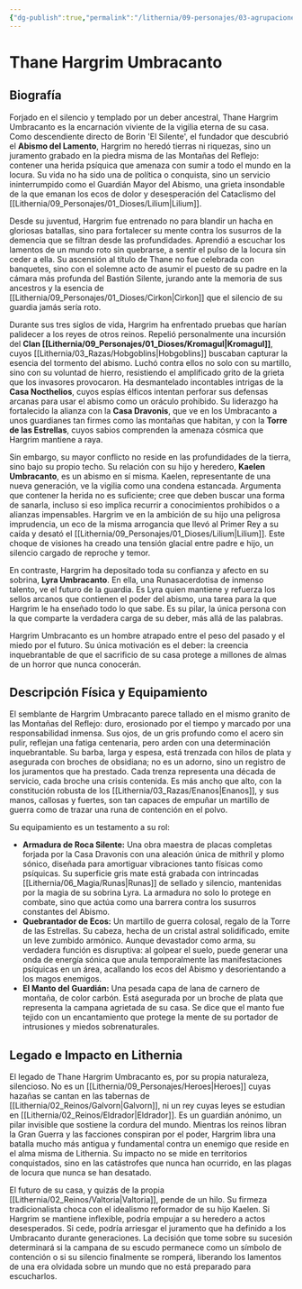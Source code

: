 ```yaml
---
{"dg-publish":true,"permalink":"/lithernia/09-personajes/03-agrupaciones/casa-umbracanto/thane-hargrim-umbracanto/","tags":["lithernia","personajes","Casa Noble","Valtoria","Enano"]}
---
```


# Thane Hargrim Umbracanto

## Biografía

Forjado en el silencio y templado por un deber ancestral, Thane Hargrim Umbracanto es la encarnación viviente de la vigilia eterna de su casa. Como descendiente directo de Borin 'El Silente', el fundador que descubrió el **Abismo del Lamento**, Hargrim no heredó tierras ni riquezas, sino un juramento grabado en la piedra misma de las Montañas del Reflejo: contener una herida psíquica que amenaza con sumir a todo el mundo en la locura. Su vida no ha sido una de política o conquista, sino un servicio ininterrumpido como el Guardián Mayor del Abismo, una grieta insondable de la que emanan los ecos de dolor y desesperación del Cataclismo del [[Lithernia/09_Personajes/01_Dioses/Lilium\|Lilium]].

Desde su juventud, Hargrim fue entrenado no para blandir un hacha en gloriosas batallas, sino para fortalecer su mente contra los susurros de la demencia que se filtran desde las profundidades. Aprendió a escuchar los lamentos de un mundo roto sin quebrarse, a sentir el pulso de la locura sin ceder a ella. Su ascensión al título de Thane no fue celebrada con banquetes, sino con el solemne acto de asumir el puesto de su padre en la cámara más profunda del Bastión Silente, jurando ante la memoria de sus ancestros y la esencia de [[Lithernia/09_Personajes/01_Dioses/Cirkon\|Cirkon]] que el silencio de su guardia jamás sería roto.

Durante sus tres siglos de vida, Hargrim ha enfrentado pruebas que harían palidecer a los reyes de otros reinos. Repelió personalmente una incursión del **Clan [[Lithernia/09_Personajes/01_Dioses/Kromagul\|Kromagul]]**, cuyos [[Lithernia/03_Razas/Hobgoblins\|Hobgoblins]] buscaban capturar la esencia del tormento del abismo. Luchó contra ellos no solo con su martillo, sino con su voluntad de hierro, resistiendo el amplificado grito de la grieta que los invasores provocaron. Ha desmantelado incontables intrigas de la **Casa Nocthelios**, cuyos espías élficos intentan perforar sus defensas arcanas para usar el abismo como un oráculo prohibido. Su liderazgo ha fortalecido la alianza con la **Casa Dravonis**, que ve en los Umbracanto a unos guardianes tan firmes como las montañas que habitan, y con la **Torre de las Estrellas**, cuyos sabios comprenden la amenaza cósmica que Hargrim mantiene a raya.

Sin embargo, su mayor conflicto no reside en las profundidades de la tierra, sino bajo su propio techo. Su relación con su hijo y heredero, **Kaelen Umbracanto**, es un abismo en sí misma. Kaelen, representante de una nueva generación, ve la vigilia como una condena estancada. Argumenta que contener la herida no es suficiente; cree que deben buscar una forma de sanarla, incluso si eso implica recurrir a conocimientos prohibidos o a alianzas impensables. Hargrim ve en la ambición de su hijo una peligrosa imprudencia, un eco de la misma arrogancia que llevó al Primer Rey a su caída y desató el [[Lithernia/09_Personajes/01_Dioses/Lilium\|Lilium]]. Este choque de visiones ha creado una tensión glacial entre padre e hijo, un silencio cargado de reproche y temor.

En contraste, Hargrim ha depositado toda su confianza y afecto en su sobrina, **Lyra Umbracanto**. En ella, una Runasacerdotisa de inmenso talento, ve el futuro de la guardia. Es Lyra quien mantiene y refuerza los sellos arcanos que contienen el poder del abismo, una tarea para la que Hargrim le ha enseñado todo lo que sabe. Es su pilar, la única persona con la que comparte la verdadera carga de su deber, más allá de las palabras.

Hargrim Umbracanto es un hombre atrapado entre el peso del pasado y el miedo por el futuro. Su única motivación es el deber: la creencia inquebrantable de que el sacrificio de su casa protege a millones de almas de un horror que nunca conocerán.

## Descripción Física y Equipamiento

El semblante de Hargrim Umbracanto parece tallado en el mismo granito de las Montañas del Reflejo: duro, erosionado por el tiempo y marcado por una responsabilidad inmensa. Sus ojos, de un gris profundo como el acero sin pulir, reflejan una fatiga centenaria, pero arden con una determinación inquebrantable. Su barba, larga y espesa, está trenzada con hilos de plata y asegurada con broches de obsidiana; no es un adorno, sino un registro de los juramentos que ha prestado. Cada trenza representa una década de servicio, cada broche una crisis contenida. Es más ancho que alto, con la constitución robusta de los [[Lithernia/03_Razas/Enanos\|Enanos]], y sus manos, callosas y fuertes, son tan capaces de empuñar un martillo de guerra como de trazar una runa de contención en el polvo.

Su equipamiento es un testamento a su rol:

*   **Armadura de Roca Silente:** Una obra maestra de placas completas forjada por la Casa Dravonis con una aleación única de mithril y plomo sónico, diseñada para amortiguar vibraciones tanto físicas como psíquicas. Su superficie gris mate está grabada con intrincadas [[Lithernia/06_Magia/Runas\|Runas]] de sellado y silencio, mantenidas por la magia de su sobrina Lyra. La armadura no solo lo protege en combate, sino que actúa como una barrera contra los susurros constantes del Abismo.
*   **Quebrantador de Ecos:** Un martillo de guerra colosal, regalo de la Torre de las Estrellas. Su cabeza, hecha de un cristal astral solidificado, emite un leve zumbido armónico. Aunque devastador como arma, su verdadera función es disruptiva: al golpear el suelo, puede generar una onda de energía sónica que anula temporalmente las manifestaciones psíquicas en un área, acallando los ecos del Abismo y desorientando a los magos enemigos.
*   **El Manto del Guardián:** Una pesada capa de lana de carnero de montaña, de color carbón. Está asegurada por un broche de plata que representa la campana agrietada de su casa. Se dice que el manto fue tejido con un encantamiento que protege la mente de su portador de intrusiones y miedos sobrenaturales.

## Legado e Impacto en Lithernia

El legado de Thane Hargrim Umbracanto es, por su propia naturaleza, silencioso. No es un [[Lithernia/09_Personajes/Heroes\|Heroes]] cuyas hazañas se cantan en las tabernas de [[Lithernia/02_Reinos/Galvorn\|Galvorn]], ni un rey cuyas leyes se estudian en [[Lithernia/02_Reinos/Eldrador\|Eldrador]]. Es un guardián anónimo, un pilar invisible que sostiene la cordura del mundo. Mientras los reinos libran la Gran Guerra y las facciones conspiran por el poder, Hargrim libra una batalla mucho más antigua y fundamental contra un enemigo que reside en el alma misma de Lithernia. Su impacto no se mide en territorios conquistados, sino en las catástrofes que nunca han ocurrido, en las plagas de locura que nunca se han desatado.

El futuro de su casa, y quizás de la propia [[Lithernia/02_Reinos/Valtoria\|Valtoria]], pende de un hilo. Su firmeza tradicionalista choca con el idealismo reformador de su hijo Kaelen. Si Hargrim se mantiene inflexible, podría empujar a su heredero a actos desesperados. Si cede, podría arriesgar el juramento que ha definido a los Umbracanto durante generaciones. La decisión que tome sobre su sucesión determinará si la campana de su escudo permanece como un símbolo de contención o si su silencio finalmente se romperá, liberando los lamentos de una era olvidada sobre un mundo que no está preparado para escucharlos.
